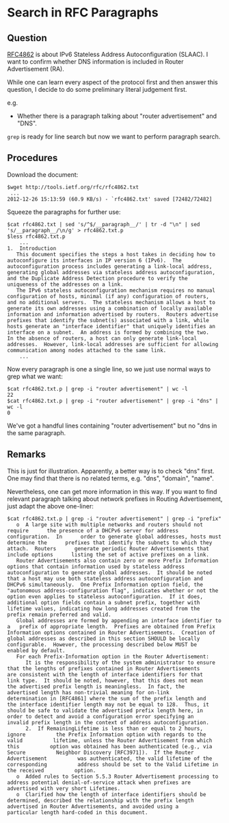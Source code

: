 # Search in RFC Paragraphs

## Question

[RFC4862](http://tools.ietf.org/html/rfc4862)
is about IPv6 Stateless Address Autoconfiguration (SLAAC). 
I want to confirm whether DNS information is included in Router Advertisement (RA). 

While one can learn every aspect of the protocol first 
and then answer this question, 
I decide to do some preliminary literal judgement first. 

e.g. 

   * Whether there is a paragraph talking about "router advertisement" and "DNS". 

`grep` is ready for line search but now we want to perform paragraph search. 

## Procedures

Download the document:

```
$wget http://tools.ietf.org/rfc/rfc4862.txt
 ...
2012-12-26 15:13:59 (60.9 KB/s) - `rfc4862.txt' saved [72482/72482]
```

Squeeze the paragraphs for further use: 

```
$cat rfc4862.txt | sed 's/^$/__paragraph__/' | tr -d "\n" | sed 's/__paragraph__/\n/g' > rfc4862.txt.p
$less rfc4862.txt.p
    ...
1.  Introduction
   This document specifies the steps a host takes in deciding how to   autoconfigure its interfaces in IP version 6 (IPv6).  The   autoconfiguration process includes generating a link-local address,   generating global addresses via stateless address autoconfiguration,   and the Duplicate Address Detection procedure to verify the   uniqueness of the addresses on a link.
   The IPv6 stateless autoconfiguration mechanism requires no manual   configuration of hosts, minimal (if any) configuration of routers,   and no additional servers.  The stateless mechanism allows a host to   generate its own addresses using a combination of locally available   information and information advertised by routers.  Routers advertise   prefixes that identify the subnet(s) associated with a link, while   hosts generate an "interface identifier" that uniquely identifies an   interface on a subnet.  An address is formed by combining the two.   In the absence of routers, a host can only generate link-local   addresses.  However, link-local addresses are sufficient for allowing   communication among nodes attached to the same link.
    ...
```

Now every paragraph is one a single line, so we just use 
normal ways to grep what we want:

```
$cat rfc4862.txt.p | grep -i "router advertisement" | wc -l
22
$cat rfc4862.txt.p | grep -i "router advertisement" | grep -i "dns" | wc -l
0
```

We've got a handful lines containing "router advertisement" but no "dns in the same paragraph. 

## Remarks 

This is just for illustration.
Apparently, a better way is to check "dns" first. 
One may find that there is no related terms, e.g. "dns", "domain", "name". 

Nevertheless, one can get more information in this way. 
If you want to find relevant paragraph talking about network prefixes in Routing Advertisement, 
just adapt the above one-liner:

```
$cat rfc4862.txt.p | grep -i "router advertisement" | grep -i "prefix" 
   o  A large site with multiple networks and routers should not require      the presence of a DHCPv6 server for address configuration.  In      order to generate global addresses, hosts must determine the      prefixes that identify the subnets to which they attach.  Routers      generate periodic Router Advertisements that include options      listing the set of active prefixes on a link.
   Router Advertisements also contain zero or more Prefix Information   options that contain information used by stateless address   autoconfiguration to generate global addresses.  It should be noted   that a host may use both stateless address autoconfiguration and   DHCPv6 simultaneously.  One Prefix Information option field, the   "autonomous address-configuration flag", indicates whether or not the   option even applies to stateless autoconfiguration.  If it does,   additional option fields contain a subnet prefix, together with   lifetime values, indicating how long addresses created from the   prefix remain preferred and valid.
   Global addresses are formed by appending an interface identifier to a   prefix of appropriate length.  Prefixes are obtained from Prefix   Information options contained in Router Advertisements.  Creation of   global addresses as described in this section SHOULD be locally   configurable.  However, the processing described below MUST be   enabled by default.
   For each Prefix-Information option in the Router Advertisement:
      It is the responsibility of the system administrator to ensure      that the lengths of prefixes contained in Router Advertisements      are consistent with the length of interface identifiers for that      link type.  It should be noted, however, that this does not mean      the advertised prefix length is meaningless.  In fact, the      advertised length has non-trivial meaning for on-link      determination in [RFC4861] where the sum of the prefix length and      the interface identifier length may not be equal to 128.  Thus, it      should be safe to validate the advertised prefix length here, in      order to detect and avoid a configuration error specifying an      invalid prefix length in the context of address autoconfiguration.
      2.  If RemainingLifetime is less than or equal to 2 hours, ignore          the Prefix Information option with regards to the valid          lifetime, unless the Router Advertisement from which this          option was obtained has been authenticated (e.g., via Secure          Neighbor Discovery [RFC3971]).  If the Router Advertisement          was authenticated, the valid lifetime of the corresponding          address should be set to the Valid Lifetime in the received          option.
   o  Added rules to Section 5.5.3 Router Advertisement processing to      address potential denial-of-service attack when prefixes are      advertised with very short Lifetimes.
   o  Clarified how the length of interface identifiers should be      determined, described the relationship with the prefix length      advertised in Router Advertisements, and avoided using a      particular length hard-coded in this document.
```
